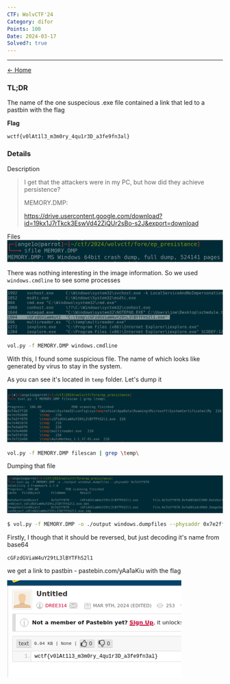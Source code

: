 ```yaml
---
CTF: WolvCTF'24
Category: difor
Points: 100
Date: 2024-03-17
Solved?: true
---
```

----
[<- Home](../../)
### TL;DR

The name of the one suspecious .exe file contained a link that led to a pastbin with the flag

**Flag**

```
wctf{v0lAt1l3_m3m0ry_4qu1r3D_a3fe9fn3al}
```

### Details

Description

>I get that the attackers were in my PC, but how did they achieve persistence? 
>
>MEMORY.DMP:
>
>https://drive.usercontent.google.com/download?id=19kx1J7rTkck3EswVd42ZiQUr2sBo-s2J&export=download 


Files
![](assets/img1.png)


There was nothing interesting in the image information. So we used `windows.cmdline` to see some processes 

![](assets/img4.png)
```bash
vol.py -f MEMORY.DMP windows.cmdline
```

With this, I found some suspicious file. The name of which looks like generated by virus to stay in the system. 

As you can see it's located in `temp` folder. Let's dump it

![](assets/img3.png)
```bash
vol.py -f MEMORY.DMP filescan | grep \temp\
```


Dumping that file

![](assets/img2.png)
```bash
$ vol.py -f MEMORY.DMP -o ./output windows.dumpfiles --physaddr 0x7e2ff070
```

Firstly, I though that it should be reversed, but just decoding it's name from base64 

```
cGFzdGViaW4uY29tL3lBYTFhS2l1
```

we get a link to pastbin - pastebin.com/yAa1aKiu with the flag

![](assets/img5.png)
